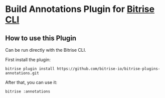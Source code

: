 # Build Annotations Plugin for [Bitrise CLI](https://github.com/bitrise-io/bitrise)

## How to use this Plugin

Can be run directly with the Bitrise CLI.

First install the plugin:
```
bitrise plugin install https://github.com/bitrise-io/bitrise-plugins-annotations.git
```

After that, you can use it:
```
bitrise :annotations
```
